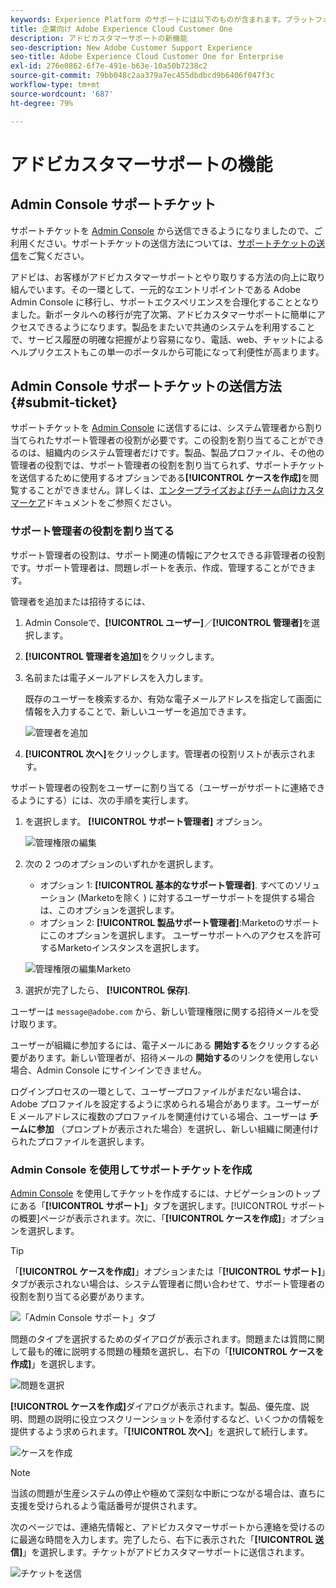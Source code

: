 ```yaml
---
keywords: Experience Platform のサポートには以下のものが含まれます。プラットフォームのサポート、インテリジェントサービスのサポート、カスタマー AI のサポート。アトリビューション AI のサポート、RTCDP のサポート、サポートチケットの送信、カスタマーサポート
title: 企業向け Adobe Experience Cloud Customer One
description: アドビカスタマーサポートの新機能
seo-description: New Adobe Customer Support Experience
seo-title: Adobe Experience Cloud Customer One for Enterprise
exl-id: 276e0862-6f7e-491e-b63e-10a50b7238c2
source-git-commit: 79bb048c2aa379a7ec455dbdbcd9b6406f047f3c
workflow-type: tm+mt
source-wordcount: '687'
ht-degree: 79%

---
```


# アドビカスタマーサポートの機能

## Admin Console サポートチケット

サポートチケットを [Admin Console](https://adminconsole.adobe.com/) から送信できるようになりましたので、ご利用ください。サポートチケットの送信方法については、[サポートチケットの送信](#submit-ticket)をご覧ください。

アドビは、お客様がアドビカスタマーサポートとやり取りする方法の向上に取り組んでいます。その一環として、一元的なエントリポイントである Adobe Admin Console に移行し、サポートエクスペリエンスを合理化することとなりました。新ポータルへの移行が完了次第、アドビカスタマーサポートに簡単にアクセスできるようになります。製品をまたいで共通のシステムを利用することで、サービス履歴の明確な把握がより容易になり、電話、web、チャットによるヘルプリクエストもこの単一のポータルから可能になって利便性が高まります。

## Admin Console サポートチケットの送信方法 {#submit-ticket}

サポートチケットを [Admin Console](https://adminconsole.adobe.com/) に送信するには、システム管理者から割り当てられたサポート管理者の役割が必要です。この役割を割り当てることができるのは、組織内のシステム管理者だけです。製品、製品プロファイル、その他の管理者の役割では、サポート管理者の役割を割り当てられず、サポートチケットを送信するために使用するオプションである&#x200B;**[!UICONTROL ケースを作成]**&#x200B;を閲覧することができません。詳しくは、[エンタープライズおよびチーム向けカスタマーケア](customer-care.md)ドキュメントをご参照ください。

### サポート管理者の役割を割り当てる

サポート管理者の役割は、サポート関連の情報にアクセスできる非管理者の役割です。サポート管理者は、問題レポートを表示、作成、管理することができます。

管理者を追加または招待するには、

1. Admin Consoleで、**[!UICONTROL ユーザー]**／**[!UICONTROL 管理者]**&#x200B;を選択します。
1. **[!UICONTROL 管理者を追加]**&#x200B;をクリックします。
1. 名前または電子メールアドレスを入力します。

   既存のユーザーを検索するか、有効な電子メールアドレスを指定して画面に情報を入力することで、新しいユーザーを追加できます。

   ![管理者を追加](assets/admin-console-add-admin.png)

1. **[!UICONTROL 次へ]**&#x200B;をクリックします。管理者の役割リストが表示されます。

サポート管理者の役割をユーザーに割り当てる（ユーザーがサポートに連絡できるようにする）には、次の手順を実行します。

1. を選択します。 **[!UICONTROL サポート管理者]** オプション。

   ![管理権限の編集](assets/edit-admin-rights.png)

1. 次の 2 つのオプションのいずれかを選択します。

   * オプション 1: **[!UICONTROL 基本的なサポート管理者]**. すべてのソリューション (Marketoを除く ) に対するユーザーサポートを提供する場合は、このオプションを選択します。
   * オプション 2: **[!UICONTROL 製品サポート管理者]**:Marketoのサポートにこのオプションを選択します。 ユーザーサポートへのアクセスを許可するMarketoインスタンスを選択します。

   ![管理権限の編集Marketo](assets/edit-admin-rights-advanced.png)

1. 選択が完了したら、 **[!UICONTROL 保存]**.

ユーザーは `message@adobe.com` から、新しい管理権限に関する招待メールを受け取ります。

ユーザーが組織に参加するには、電子メールにある **開始する**&#x200B;をクリックする必要があります。新しい管理者が、招待メールの **開始する**&#x200B;のリンクを使用しない場合、Admin Console にサインインできません。

ログインプロセスの一環として、ユーザープロファイルがまだない場合は、Adobe プロファイルを設定するように求められる場合があります。ユーザーが E メールアドレスに複数のプロファイルを関連付けている場合、ユーザーは **チームに参加** （プロンプトが表示された場合）を選択し、新しい組織に関連付けられたプロファイルを選択します。

### Admin Console を使用してサポートチケットを作成

[Admin Console](https://adminconsole.adobe.com/) を使用してチケットを作成するには、ナビゲーションのトップにある「**[!UICONTROL サポート]**」タブを選択します。[!UICONTROL サポートの概要]ページが表示されます。次に、「**[!UICONTROL ケースを作成]**」オプションを選択します。

>[!TIP]
>
> 「**[!UICONTROL ケースを作成]**」オプションまたは「**[!UICONTROL サポート]**」タブが表示されない場合は、システム管理者に問い合わせて、サポート管理者の役割を割り当てる必要があります。

![「Admin Console サポート」タブ](./assets/Support.png)

問題のタイプを選択するためのダイアログが表示されます。問題または質問に関して最も的確に説明する問題の種類を選択し、右下の「**[!UICONTROL ケースを作成]**」を選択します。

![問題を選択](./assets/select-case-type.png)

**[!UICONTROL ケースを作成]**&#x200B;ダイアログが表示されます。製品、優先度、説明、問題の説明に役立つスクリーンショットを添付するなど、いくつかの情報を提供するよう求められます。「**[!UICONTROL 次へ]**」を選択して続行します。

![ケースを作成](./assets/create_case.png)

>[!NOTE]
>
> 当該の問題が生産システムの停止や極めて深刻な中断につながる場合は、直ちに支援を受けられるよう電話番号が提供されます。

次のページでは、連絡先情報と、アドビカスタマーサポートから連絡を受けるのに最適な時間を入力します。完了したら、右下に表示された「**[!UICONTROL 送信]**」を選択します。チケットがアドビカスタマーサポートに送信されます。

![チケットを送信](./assets/submit_case.png)

<!--

## What About the Legacy Systems?

New Tickets/Cases will no longer be able to be submitted in legacy systems as of May 11th.  The [Admin Console](https://adminconsole.adobe.com/) will be used to submit new tickets/cases.

### Existing Tickets/Cases

* Between May 11th and May 20th the legacy systems will remain available to work existing tickets/cases to completion.
* Beginning May 20th the support team will migrate remaining open cases from the legacy systems to the new support experience.  You will receive an email notification regarding how to contact support to continue to work these cases.
-->
